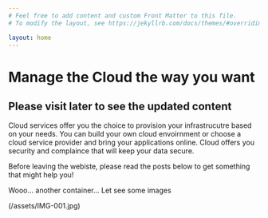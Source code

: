```yaml
---
# Feel free to add content and custom Front Matter to this file.
# To modify the layout, see https://jekyllrb.com/docs/themes/#overriding-theme-defaults

layout: home
---
```


<h1> Manage the Cloud the way you want</h1>

<h2> Please visit later to see the updated content</h2>

Cloud services offer you the choice to provision your infrastrucutre based on your needs. You can build your own cloud envoirnment or choose a cloud service provider and bring your applications online. Cloud offers you security and complaince that will keep your data secure.


Before leaving the webiste, please read the posts below to get something that might help you!

<div class="container-fluid">
  Wooo... another container... Let see some images 

(/assets/IMG-001.jpg)
</div>
